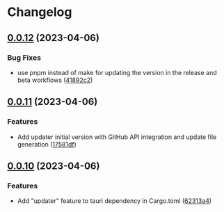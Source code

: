 # Changelog

## [0.0.12](https://github.com/Nicify/sensi-mouse/compare/v0.0.11...v0.0.12) (2023-04-06)


### Bug Fixes

* use pnpm instead of make for updating the version in the release and beta workflows ([41892c2](https://github.com/Nicify/sensi-mouse/commit/41892c21cbeaf087d166e8dde3aeb7f323c6a297))

## [0.0.11](https://github.com/Nicify/sensi-mouse/compare/v0.0.10...v0.0.11) (2023-04-06)


### Features

* Add updater initial version with GitHub API integration and update file generation ([17581df](https://github.com/Nicify/sensi-mouse/commit/17581df45a28879d1a246d28c7c9d41d37b1eac9))

## [0.0.10](https://github.com/Nicify/sensi-mouse/compare/v0.0.9...v0.0.10) (2023-04-06)


### Features

* Add "updater" feature to tauri dependency in Cargo.toml ([62313a4](https://github.com/Nicify/sensi-mouse/commit/62313a4bd180653411e36ffe45c3dd816a7417e3))
